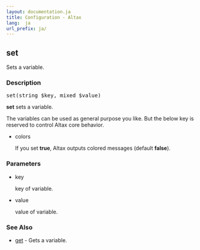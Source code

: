 ```yaml
---
layout: documentation.ja
title: Configuration - Altax
lang:  ja
url_prefix: ja/
---
```

## set

Sets a variable.

### Description

<pre class="php-nonumber">
set(string $key, mixed $value)
</pre>

**set** sets a variable.

The variables can be used as general purpose you like.
But the below key is reserved to control Altax core behavior.

* colors

  If you set **true**, Altax outputs colored messages (default **false**).

### Parameters

* key

  key of variable.

* value

  value of variable.


### See Also

* [get](/altax/ja/documentation/configuration/get.html) - Gets a variable.
